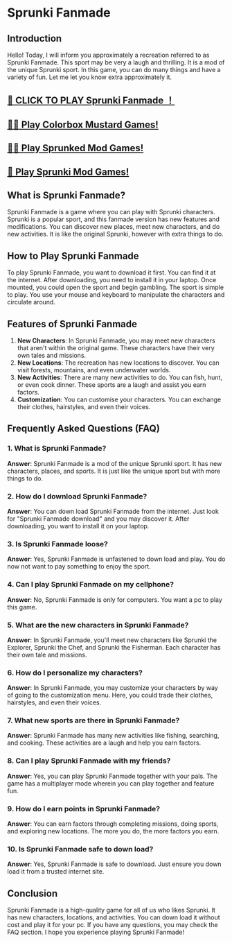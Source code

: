 # Sprunki Fanmade

## Introduction

Hello! Today, I will inform you approximately a recreation referred to as Sprunki Fanmade. This sport may be very a laugh and thrilling. It is a mod of the unique Sprunki sport. In this game, you can do many things and have a variety of fun. Let me let you know extra approximately it.

## [🌈 CLICK TO PLAY Sprunki Fanmade ！](https://incrediboxsprunki.online/sprunki/sprunki-fanmade)

## [🙋‍♀️ Play Colorbox Mustard Games!](https://colorboxmustard.online/)

## [👩‍💻 Play Sprunked Mod Games!](https://sprunkedgame.online/)

## [🧙 Play Sprunki Mod Games!](https://sprunkigame.online/)


## What is Sprunki Fanmade?

Sprunki Fanmade is a game where you can play with Sprunki characters. Sprunki is a popular sport, and this fanmade version has new features and modifications. You can discover new places, meet new characters, and do new activities. It is like the original Sprunki, however with extra things to do.

## How to Play Sprunki Fanmade

To play Sprunki Fanmade, you want to download it first. You can find it at the internet. After downloading, you need to install it in your laptop. Once mounted, you could open the sport and begin gambling. The sport is simple to play. You use your mouse and keyboard to manipulate the characters and circulate around.

## Features of Sprunki Fanmade

1. **New Characters**: In Sprunki Fanmade, you may meet new characters that aren't within the original game. These characters have their very own tales and missions.
2. **New Locations**: The recreation has new locations to discover. You can visit forests, mountains, and even underwater worlds.
3. **New Activities**: There are many new activities to do. You can fish, hunt, or even cook dinner. These sports are a laugh and assist you earn factors.
4. **Customization**: You can customise your characters. You can exchange their clothes, hairstyles, and even their voices.

## Frequently Asked Questions (FAQ)

### 1. What is Sprunki Fanmade?

**Answer**: Sprunki Fanmade is a mod of the unique Sprunki sport. It has new characters, places, and sports. It is just like the unique sport but with more things to do.

### 2. How do I download Sprunki Fanmade?

**Answer**: You can down load Sprunki Fanmade from the internet. Just look for "Sprunki Fanmade download" and you may discover it. After downloading, you want to install it on your laptop.

### 3. Is Sprunki Fanmade loose?

**Answer**: Yes, Sprunki Fanmade is unfastened to down load and play. You do now not want to pay something to enjoy the sport.

### 4. Can I play Sprunki Fanmade on my cellphone?

**Answer**: No, Sprunki Fanmade is only for computers. You want a pc to play this game.

### 5. What are the new characters in Sprunki Fanmade?

**Answer**: In Sprunki Fanmade, you'll meet new characters like Sprunki the Explorer, Sprunki the Chef, and Sprunki the Fisherman. Each character has their own tale and missions.

### 6. How do I personalize my characters?

**Answer**: In Sprunki Fanmade, you may customize your characters by way of going to the customization menu. Here, you could trade their clothes, hairstyles, and even their voices.

### 7. What new sports are there in Sprunki Fanmade?

**Answer**: Sprunki Fanmade has many new activities like fishing, searching, and cooking. These activities are a laugh and help you earn factors.

### 8. Can I play Sprunki Fanmade with my friends?

**Answer**: Yes, you can play Sprunki Fanmade together with your pals. The game has a multiplayer mode wherein you can play together and feature fun.

### 9. How do I earn points in Sprunki Fanmade?

**Answer**: You can earn factors through completing missions, doing sports, and exploring new locations. The more you do, the more factors you earn.

### 10. Is Sprunki Fanmade safe to down load?

**Answer**: Yes, Sprunki Fanmade is safe to download. Just ensure you down load it from a trusted internet site.

## Conclusion

Sprunki Fanmade is a high-quality game for all of us who likes Sprunki. It has new characters, locations, and activities. You can down load it without cost and play it for your pc. If you have any questions, you may check the FAQ section. I hope you experience playing Sprunki Fanmade!
